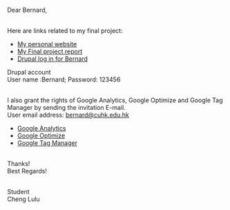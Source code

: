 Dear Bernard,<br>

<br> Here are links related to my final project:
<ul>
	<li><a href="http://dev-lulu-com5961.pantheonsite.io/lulu/Lulucheng_website.html" target="_blank"> My personal website</a></li>
	<li><a href="http://dev-lulu-com5961.pantheonsite.io/lulu/items/Final%20Web%20Design%20Report%20by%20Cheng%20Lulu.pdf" target="_blank"> My Final project report</a></li> 
	<li><a href="http://dev-lulu-com5961.pantheonsite.io/" target="_blank"> Drupal log in for Bernard</a></li>
</ul>
Drupal account <br> User name :Bernard; Password: 123456

<br> I also grant the rights of  Google Analytics, Google Optimize and Google Tag Manager by sending the invitation E-mail.
<br> User email address: bernard@cuhk.edu.hk 
<ul>
	<li><a href="https://analytics.google.com/analytics/web/?authuser=1#embed/report-home/a110577457w164986340p165629239/" target="_blank"> Google Analytics</a></li>
	<li><a href="https://optimize.google.com/optimize/home/?authuser=1#/accounts/2114082301/containers/8025294/experiments/11" target="_blank">Google Optimize</a></li>
	<li><a href="https://tagmanager.google.com/?authuser=1#/container/accounts/2133510474/containers/8043170/workspaces/12" target="_blank">Google Tag Manager</a></li>
</ul>

<br> Thanks! 
<br> Best Regards!

<br> Student<br> Cheng Lulu
